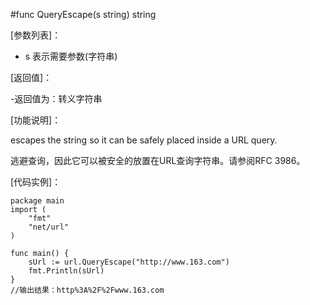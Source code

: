 #func QueryEscape(s string) string

[参数列表]：

- s 表示需要参数(字符串) 

[返回值]：

-返回值为：转义字符串

[功能说明]：

escapes the string so it can be safely placed inside a URL query.

逃避查询，因此它可以被安全的放置在URL查询字符串。请参阅RFC 3986。

[代码实例]：

	package main	
	import (
		"fmt"
		"net/url"
	)
	
	func main() {
		sUrl := url.QueryEscape("http://www.163.com")
		fmt.Println(sUrl)
	}
	//输出结果：http%3A%2F%2Fwww.163.com

